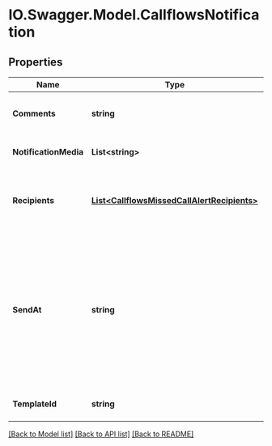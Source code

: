 # IO.Swagger.Model.CallflowsNotification
## Properties

Name | Type | Description | Notes
------------ | ------------- | ------------- | -------------
**Comments** | **string** | Text message that need to include into notification | [optional] 
**NotificationMedia** | **List&lt;string&gt;** | What is media need to use for notification | [optional] 
**Recipients** | [**List&lt;CallflowsMissedCallAlertRecipients&gt;**](CallflowsMissedCallAlertRecipients.md) | One or more specific email addresses, Kazoo user ids or a combination of both | 
**SendAt** | **string** | Defines when send customer defined notification. For &#x60;callflow_exec&#x60; value notifications is send during callflow execution. For &#x60;channel_destroy&#x60; value notification is send after channel(bridge) is destroyed | [optional] [default to SendAtEnum.Channeldestroy]
**TemplateId** | **string** | Template ID of account defined notification | [optional] 

[[Back to Model list]](../README.md#documentation-for-models) [[Back to API list]](../README.md#documentation-for-api-endpoints) [[Back to README]](../README.md)

